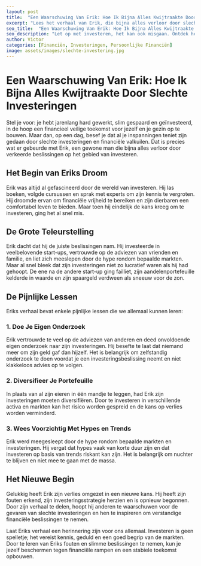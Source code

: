 ```yaml
---
layout: post
title:  "Een Waarschuwing Van Erik: Hoe Ik Bijna Alles Kwijtraakte Door Slechte Investeringen"
excerpt: "Lees het verhaal van Erik, die bijna alles verloor door slechte investeringen, en leer hoe je vergelijkbare fouten kunt vermijden."
seo_title:  "Een Waarschuwing Van Erik: Hoe Ik Bijna Alles Kwijtraakte Door Slechte Investeringen"
seo_description: "Let op met investeren, het kan ook misgaan. Ontdek het inspirerende verhaal van Erik, die bijna alles verloor door slechte investeringen, en leer hoe je vergelijkbare fouten kunt vermijden om je financiële toekomst veilig te stellen."
author: Victor
categories: [Financiën, Investeringen, Persoonlijke Financiën]
image: assets/images/slechte-investering.jpg
---
```


# Een Waarschuwing Van Erik: Hoe Ik Bijna Alles Kwijtraakte Door Slechte Investeringen

Stel je voor: je hebt jarenlang hard gewerkt, slim gespaard en geïnvesteerd, in de hoop een financieel veilige toekomst voor jezelf en je gezin op te bouwen. Maar dan, op een dag, besef je dat al je inspanningen teniet zijn gedaan door slechte investeringen en financiële valkuilen. Dat is precies wat er gebeurde met Erik, een gewone man die bijna alles verloor door verkeerde beslissingen op het gebied van investeren.

## Het Begin van Eriks Droom

Erik was altijd al gefascineerd door de wereld van investeren. Hij las boeken, volgde cursussen en sprak met experts om zijn kennis te vergroten. Hij droomde ervan om financiële vrijheid te bereiken en zijn dierbaren een comfortabel leven te bieden. Maar toen hij eindelijk de kans kreeg om te investeren, ging het al snel mis.

## De Grote Teleurstelling

Erik dacht dat hij de juiste beslissingen nam. Hij investeerde in veelbelovende start-ups, vertrouwde op de adviezen van vrienden en familie, en liet zich meeslepen door de hype rondom bepaalde markten. Maar al snel bleek dat zijn investeringen niet zo lucratief waren als hij had gehoopt. De ene na de andere start-up ging failliet, zijn aandelenportefeuille kelderde in waarde en zijn spaargeld verdween als sneeuw voor de zon.

## De Pijnlijke Lessen

Eriks verhaal bevat enkele pijnlijke lessen die we allemaal kunnen leren:

### 1. Doe Je Eigen Onderzoek

Erik vertrouwde te veel op de adviezen van anderen en deed onvoldoende eigen onderzoek naar zijn investeringen. Hij besefte te laat dat niemand meer om zijn geld gaf dan hijzelf. Het is belangrijk om zelfstandig onderzoek te doen voordat je een investeringsbeslissing neemt en niet klakkeloos advies op te volgen.

### 2. Diversifieer Je Portefeuille

In plaats van al zijn eieren in één mandje te leggen, had Erik zijn investeringen moeten diversifiëren. Door te investeren in verschillende activa en markten kan het risico worden gespreid en de kans op verlies worden verminderd.

### 3. Wees Voorzichtig Met Hypes en Trends

Erik werd meegesleept door de hype rondom bepaalde markten en investeringen. Hij vergat dat hypes vaak van korte duur zijn en dat investeren op basis van trends riskant kan zijn. Het is belangrijk om nuchter te blijven en niet mee te gaan met de massa.

## Het Nieuwe Begin

Gelukkig heeft Erik zijn verlies omgezet in een nieuwe kans. Hij heeft zijn fouten erkend, zijn investeringsstrategie herzien en is opnieuw begonnen. Door zijn verhaal te delen, hoopt hij anderen te waarschuwen voor de gevaren van slechte investeringen en hen te inspireren om verstandige financiële beslissingen te nemen.

Laat Eriks verhaal een herinnering zijn voor ons allemaal. Investeren is geen spelletje; het vereist kennis, geduld en een goed begrip van de markten. Door te leren van Eriks fouten en slimme beslissingen te nemen, kun je jezelf beschermen tegen financiële rampen en een stabiele toekomst opbouwen.
